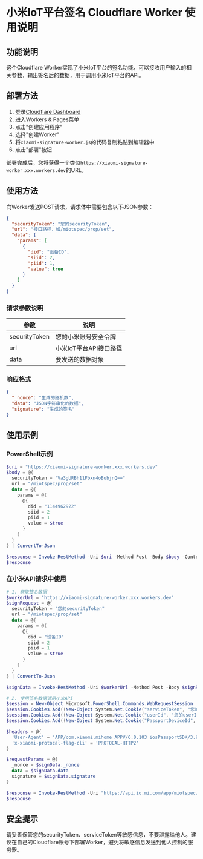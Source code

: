# 小米IoT平台签名 Cloudflare Worker 使用说明

## 功能说明

这个Cloudflare Worker实现了小米IoT平台的签名功能，可以接收用户输入的相关参数，输出签名后的数据，用于调用小米IoT平台的API。

## 部署方法

1. 登录[Cloudflare Dashboard](https://dash.cloudflare.com/)
2. 进入Workers & Pages菜单
3. 点击"创建应用程序"
4. 选择"创建Worker"
5. 将`xiaomi-signature-worker.js`的代码复制粘贴到编辑器中
6. 点击"部署"按钮

部署完成后，您将获得一个类似`https://xiaomi-signature-worker.xxx.workers.dev`的URL。

## 使用方法

向Worker发送POST请求，请求体中需要包含以下JSON参数：

```json
{
  "securityToken": "您的securityToken",
  "url": "接口路径，如/miotspec/prop/set",
  "data": {
    "params": [
      {
        "did": "设备ID",
        "siid": 2,
        "piid": 1,
        "value": true
      }
    ]
  }
}
```

### 请求参数说明

| 参数 | 说明 |
|-----|-----|
| securityToken | 您的小米账号安全令牌 |
| url | 小米IoT平台API接口路径 |
| data | 要发送的数据对象 |

### 响应格式

```json
{
  "_nonce": "生成的随机数",
  "data": "JSON字符串化的数据",
  "signature": "生成的签名"
}
```

## 使用示例

### PowerShell示例

```powershell
$uri = "https://xiaomi-signature-worker.xxx.workers.dev"
$body = @{
  securityToken = "Va3gURBh11Fbxn4oBubjnQ=="
  url = "/miotspec/prop/set"
  data = @{
    params = @(
      @{
        did = "1144962922"
        siid = 2
        piid = 1
        value = $true
      }
    )
  }
} | ConvertTo-Json

$response = Invoke-RestMethod -Uri $uri -Method Post -Body $body -ContentType "application/json"
$response
```

### 在小米API请求中使用

```powershell
# 1. 获取签名数据
$workerUrl = "https://xiaomi-signature-worker.xxx.workers.dev"
$signRequest = @{
  securityToken = "您的securityToken"
  url = "/miotspec/prop/set"
  data = @{
    params = @(
      @{
        did = "设备ID"
        siid = 2
        piid = 1
        value = $true
      }
    )
  }
} | ConvertTo-Json

$signData = Invoke-RestMethod -Uri $workerUrl -Method Post -Body $signRequest -ContentType "application/json"

# 2. 使用签名数据调用小米API
$session = New-Object Microsoft.PowerShell.Commands.WebRequestSession
$session.Cookies.Add((New-Object System.Net.Cookie("serviceToken", "您的serviceToken", "/", "api.io.mi.com")))
$session.Cookies.Add((New-Object System.Net.Cookie("userId", "您的userId", "/", "api.io.mi.com")))
$session.Cookies.Add((New-Object System.Net.Cookie("PassportDeviceId", "您的deviceId", "/", "api.io.mi.com")))

$headers = @{
  'User-Agent' = 'APP/com.xiaomi.mihome APPV/6.0.103 iosPassportSDK/3.9.0 iOS/14.4 miHSTS'
  'x-xiaomi-protocal-flag-cli' = 'PROTOCAL-HTTP2'
}

$requestParams = @{
  _nonce = $signData._nonce
  data = $signData.data
  signature = $signData.signature
}

$response = Invoke-RestMethod -Uri "https://api.io.mi.com/app/miotspec/prop/set" -Method Post -WebSession $session -Headers $headers -Body $requestParams
$response
```

## 安全提示

请妥善保管您的securityToken、serviceToken等敏感信息，不要泄露给他人。建议在自己的Cloudflare账号下部署Worker，避免将敏感信息发送到他人控制的服务器。 